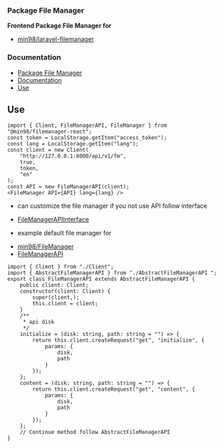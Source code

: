 ### Package File Manager 
**Frontend Package File Manager for**
- [min98/laravel-filemanager](https://packagist.org/packages/min98/laravel-filemanager)

### Documentation

<!-- @import "[TOC]" {cmd="toc" depthFrom=1 depthTo=6 orderedList=false} -->

<!-- code_chunk_output -->

  - [Package File Manager](#package-file-manager)
  - [Documentation](#documentation)
- [Use](#use)

<!-- /code_chunk_output -->


## Use
```tsx
import { Client, FileManagerAPI, FileManager } from "@min98/filemanager-react";
const token = LocalStorage.getItem("access_token");
const lang = LocalStorage.getItem("lang");
const client = new Client(
    "http://127.0.0.1:8000/api/v1/fm",
    true,
    token,
    "en"
);
const API = new FileManagerAPI(client);
<FileManager API={API} lang={lang} />
``` 
* can customize the file manager if you not use  API follow interface
- [FileManagerAPIInterface](https://github.com/Min9802/filemanager-React/blob/main/lib/apis/InterfaceFileManagerAPI.d.ts)
* example default file manager for 
-  [min98/FileManager](https://packagist.org/packages/min98/laravel-filemanager)
-  [FileManagerAPI](https://github.com/Min9802/filemanager-React/blob/main/lib/apis/FileManagerAPI.js)
```tsx
import { Client } from "./Client";
import { AbstractFileManagerAPI } from "./AbstractFileManagerAPI ";
export class FileManagerAPI extends AbstractFileManagerAPI {
    public client: Client;
    constructor(client: Client) {
        super(client,);
        this.client = client;
    }
    /**
     * api disk
     */
    initialize = (disk: string, path: string = "") => {
        return this.client.createRequest("get", "initialize", {
            params: {
                disk,
                path
            }
        });
    };
    content = (disk: string, path: string = "") => {
        return this.client.createRequest("get", "content", {
            params: {
                disk,
                path
            }
        });
    };
    // Continue method follow AbstractFileManagerAPI
}
```